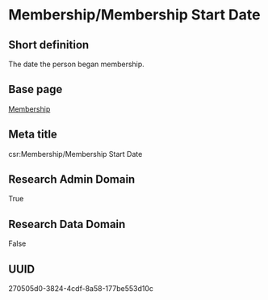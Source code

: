 # Membership/Membership Start Date
## Short definition
The date the person began membership.
## Base page
[Membership](../Objects/Membership.md)
## Meta title
csr:Membership/Membership Start Date
## Research Admin Domain
True
## Research Data Domain
False
## UUID
270505d0-3824-4cdf-8a58-177be553d10c
